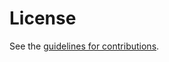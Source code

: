 # License

See the
[guidelines for contributions](https://github.com/fl1ger/deleg/blob/master/CONTRIBUTING.md).
